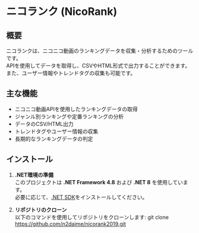 # ニコランク (NicoRank)

## 概要
ニコランクは、ニコニコ動画のランキングデータを収集・分析するためのツールです。  
APIを使用してデータを取得し、CSVやHTML形式で出力することができます。  
また、ユーザー情報やトレンドタグの収集も可能です。

## 主な機能
- ニコニコ動画APIを使用したランキングデータの取得
- ジャンル別ランキングや定番ランキングの分析
- データのCSV/HTML出力
- トレンドタグやユーザー情報の収集
- 長期的なランキングデータの判定

## インストール
1. **.NET環境の準備**  
   このプロジェクトは **.NET Framework 4.8** および **.NET 8** を使用しています。  
   必要に応じて、[.NET SDK](https://dotnet.microsoft.com/download)をインストールしてください。

2. **リポジトリのクローン**  
   以下のコマンドを使用してリポジトリをクローンします:
   git clone https://github.com/n2daime/nicorank2019.git
